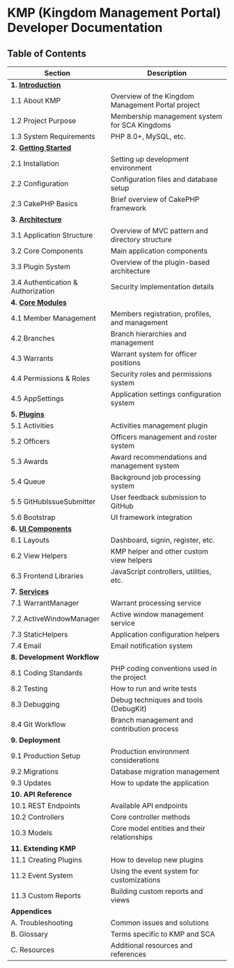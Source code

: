 # KMP (Kingdom Management Portal) Developer Documentation

## Table of Contents

| Section | Description |
|---------|-------------|
| **1. [Introduction](1-introduction.md)** | |
| 1.1 About KMP | Overview of the Kingdom Management Portal project |
| 1.2 Project Purpose | Membership management system for SCA Kingdoms |
| 1.3 System Requirements | PHP 8.0+, MySQL, etc. |
| **2. [Getting Started](2-getting-started.md)** | |
| 2.1 Installation | Setting up development environment |
| 2.2 Configuration | Configuration files and database setup |
| 2.3 CakePHP Basics | Brief overview of CakePHP framework |
| **3. [Architecture](3-architecture.md)** | |
| 3.1 Application Structure | Overview of MVC pattern and directory structure |
| 3.2 Core Components | Main application components |
| 3.3 Plugin System | Overview of the plugin-based architecture |
| 3.4 Authentication & Authorization | Security implementation details |
| **4. [Core Modules](4-core-modules.md)** | |
| 4.1 Member Management | Members registration, profiles, and management |
| 4.2 Branches | Branch hierarchies and management |
| 4.3 Warrants | Warrant system for officer positions |
| 4.4 Permissions & Roles | Security roles and permissions system |
| 4.5 AppSettings | Application settings configuration system |
| **5. [Plugins](5-plugins.md)** | |
| 5.1 Activities | Activities management plugin |
| 5.2 Officers | Officers management and roster system |
| 5.3 Awards | Award recommendations and management system |
| 5.4 Queue | Background job processing system |
| 5.5 GitHubIssueSubmitter | User feedback submission to GitHub |
| 5.6 Bootstrap | UI framework integration |
| **6. [UI Components](6-ui-components.md)** | |
| 6.1 Layouts | Dashboard, signin, register, etc. |
| 6.2 View Helpers | KMP helper and other custom view helpers |
| 6.3 Frontend Libraries | JavaScript controllers, utilities, etc. |
| **7. [Services](7-services.md)** | |
| 7.1 WarrantManager | Warrant processing service |
| 7.2 ActiveWindowManager | Active window management service |
| 7.3 StaticHelpers | Application configuration helpers |
| 7.4 Email | Email notification system |
| **8. Development Workflow** | |
| 8.1 Coding Standards | PHP coding conventions used in the project |
| 8.2 Testing | How to run and write tests |
| 8.3 Debugging | Debug techniques and tools (DebugKit) |
| 8.4 Git Workflow | Branch management and contribution process |
| **9. Deployment** | |
| 9.1 Production Setup | Production environment considerations |
| 9.2 Migrations | Database migration management |
| 9.3 Updates | How to update the application |
| **10. API Reference** | |
| 10.1 REST Endpoints | Available API endpoints |
| 10.2 Controllers | Core controller methods |
| 10.3 Models | Core model entities and their relationships |
| **11. Extending KMP** | |
| 11.1 Creating Plugins | How to develop new plugins |
| 11.2 Event System | Using the event system for customizations |
| 11.3 Custom Reports | Building custom reports and views |
| **Appendices** | |
| A. Troubleshooting | Common issues and solutions |
| B. Glossary | Terms specific to KMP and SCA |
| C. Resources | Additional resources and references |